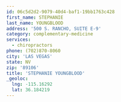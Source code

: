 ```yaml
---
id: 06c5d2d2-9079-40d4-baf1-19bb1763c428
first_name: STEPHANIE
last_name: YOUNGBLOOD
address: '500 S. RANCHO, SUITE E-9'
category: complementary-medicine
services:
  - chiropractors
phone: (702)870-8060
city: 'LAS VEGAS'
state: NV
zip: '89106'
title: 'STEPHANIE YOUNGBLOOD'
_geoloc:
  lng: -115.16292
  lat: 36.184219
---
```

